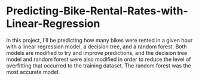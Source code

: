 # Predicting-Bike-Rental-Rates-with-Linear-Regression

In this project, I'll be predicting how many bikes were rented in a given hour with a linear regression model, a decision tree, and a random forest. Both models are modified to try and improve predictions, and the decision tree model and random forest were also modified in order to reduce the level of overfitting that occurred to the training dataset. The random forest was the most accurate model.

